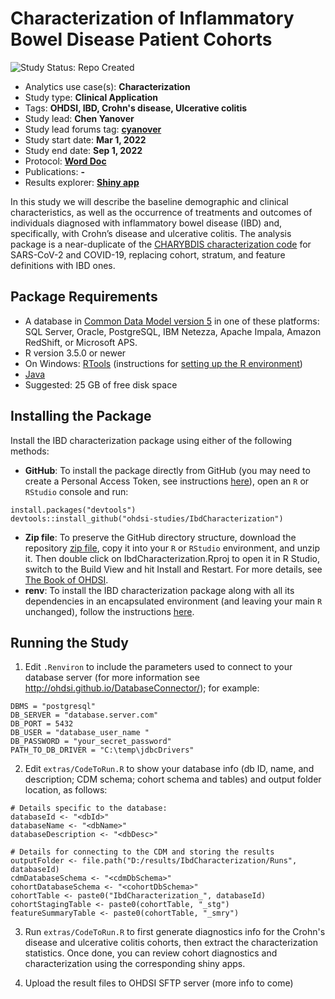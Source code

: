 Characterization of Inflammatory Bowel Disease Patient Cohorts
=============

<img src="https://img.shields.io/badge/Study%20Status-Repo%20Created-lightgray.svg" alt="Study Status: Repo Created">

- Analytics use case(s): **Characterization**
- Study type: **Clinical Application**
- Tags: **OHDSI, IBD, Crohn's disease, Ulcerative colitis**
- Study lead: **Chen Yanover**
- Study lead forums tag: **[cyanover](https://forums.ohdsi.org/u/cyanover)**
- Study start date: **Mar 1, 2022**
- Study end date: **Sep 1, 2022**
- Protocol: **[Word Doc](https://github.com/ohdsi-studies/IbdCharacterization/blob/master/documents/Protocol%20IBD%20Characterisation%20V1.7.docx)**
- Publications: **-**
- Results explorer: **[Shiny app](https://data.ohdsi.org/IbdCharacterization/)**

In this study we will describe the baseline demographic and clinical characteristics, as well as the occurrence of treatments and outcomes of individuals diagnosed with inflammatory bowel disease (IBD) and, specifically, with Crohn’s disease and ulcerative colitis. The analysis package is a near-duplicate of the [CHARYBDIS characterization code](https://github.com/ohdsi-studies/Covid19CharacterizationCharybdis) for SARS-CoV-2 and COVID-19, replacing cohort, stratum, and feature definitions with IBD ones.  

## Package Requirements
- A database in [Common Data Model version 5](https://github.com/OHDSI/CommonDataModel) in one of these platforms: SQL Server, Oracle, PostgreSQL, IBM Netezza, Apache Impala, Amazon RedShift, or Microsoft APS.
- R version 3.5.0 or newer
- On Windows: [RTools](http://cran.r-project.org/bin/windows/Rtools/) (instructions for [setting up the R environment](https://ohdsi.github.io/Hades/rSetup.html))
- [Java](http://java.com)
- Suggested: 25 GB of free disk space

## Installing the Package
Install the IBD characterization package using either of the following methods:
- **GitHub**: To install the package directly from GitHub (you may need to create a Personal Access Token, see instructions [here](https://ohdsi.github.io/Hades/installingHades.html)), open an `R` or `RStudio` console and run: 
````
install.packages("devtools")
devtools::install_github("ohdsi-studies/IbdCharacterization")
````
- **Zip file**: To preserve the GitHub directory structure, download the repository [zip file](https://github.com/ohdsi-studies/IbdCharacterization/archive/master.zip), copy it into your `R` or `RStudio` environment, and unzip it. Then double click on IbdCharacterization.Rproj to open it in R Studio, switch to the Build View and hit Install and Restart. For more details, see [The Book of OHDSI](https://ohdsi.github.io/TheBookOfOhdsi/PopulationLevelEstimation.html#running-the-study-package).
- **renv**: To install the IBD characterization package along with all its dependencies in an encapsulated environment (and leaving your main `R` unchanged), follow the instructions [here](https://github.com/ohdsi-studies/RanitidineCancerRisk/blob/master/StudyPackageSetup.md).

## Running the Study
1) Edit `.Renviron` to include the parameters used to connect to your database server (for more information see http://ohdsi.github.io/DatabaseConnector/); for example: 
````
DBMS = "postgresql"
DB_SERVER = "database.server.com"
DB_PORT = 5432
DB_USER = "database_user_name "
DB_PASSWORD = "your_secret_password"
PATH_TO_DB_DRIVER = "C:\temp\jdbcDrivers"
````

2) Edit `extras/CodeToRun.R` to show your database info (db ID, name, and description; CDM schema; cohort schema and tables) and output folder location, as follows: 
```` 
# Details specific to the database:
databaseId <- "<dbId>"
databaseName <- "<dbName>"
databaseDescription <- "<dbDesc>"

# Details for connecting to the CDM and storing the results
outputFolder <- file.path("D:/results/IbdCharacterization/Runs", databaseId)
cdmDatabaseSchema <- "<cdmDbSchema>"
cohortDatabaseSchema <- "<cohortDbSchema>"
cohortTable <- paste0("IbdCharacterization_", databaseId)
cohortStagingTable <- paste0(cohortTable, "_stg")
featureSummaryTable <- paste0(cohortTable, "_smry")
````
3) Run `extras/CodeToRun.R` to first generate diagnostics info for the Crohn's disease and ulcerative colitis cohorts, then extract the characterization statistics. Once done, you can review cohort diagnostics and characterization using the corresponding shiny apps. 

4) Upload the result files to OHDSI SFTP server (more info to come)
